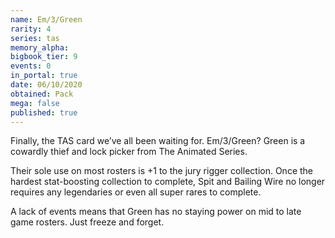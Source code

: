 ```yaml
---
name: Em/3/Green
rarity: 4
series: tas
memory_alpha:
bigbook_tier: 9
events: 0
in_portal: true
date: 06/10/2020
obtained: Pack
mega: false
published: true
---
```


Finally, the TAS card we’ve all been waiting for. Em/3/Green? Green is a cowardly thief and lock picker from The Animated Series. 
 
Their sole use on most rosters  is +1 to the jury rigger collection. Once the hardest stat-boosting collection to complete, Spit and Bailing Wire no longer requires any legendaries or even all super rares to complete. 

A lack of events means that Green has no staying power on mid to late game rosters. Just freeze and forget.
